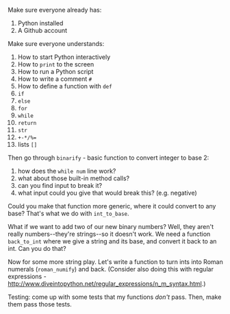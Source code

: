 Make sure everyone already has:

1. Python installed
1. A Github account

Make sure everyone understands:

1. How to start Python interactively
1. How to `print` to the screen
1. How to run a Python script
1. How to write a comment `#`
1. How to define a function with `def`
1. `if`
1. `else`
1. `for`
1. `while`
1. `return`
1. `str`
1. `+-*/%=`
1. lists `[]`

Then go through `binarify` - basic function to convert integer to base 2:
1. how does the `while num` line work? 
1. what about those built-in method calls?
1. can you find input to break it? 
1. what input could you give that would break this? (e.g. negative)

Could you make that function more generic, where it could convert to any base? That's what we do with `int_to_base`. 

What if we want to add two of our new binary numbers? Well, they aren't really numbers--they're strings--so it doesn't work. We need a function `back_to_int` where we give a string and its base, and convert it back to an int. Can you do that? 

Now for some more string play. Let's write a function to turn ints into Roman numerals (`roman_numify`) and back. (Consider also doing this with regular expressions - http://www.diveintopython.net/regular_expressions/n_m_syntax.html.)

Testing: come up with some tests that my functions *don't* pass. Then, make them pass those tests. 
